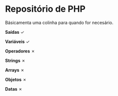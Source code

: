 # Repositório de PHP
Básicamenta uma colinha para quando for necesário.

__Saídas__ ✓ <br />

__Variáveis__ ✓ <br />

__Operadores__ ✗ <br />

__Strings__ ✗ <br />

__Arrays__ ✗ <br />

__Objetos__ ✗ <br />

__Datas__ ✗